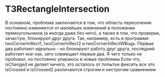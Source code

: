 # T3RectangleIntersection
В основном, проблема заключается в том, что область пересечения постоянно изменяется от малейших изменений в положении прямоугольников (а иногда даже без него), а также в том, что
проверки, зачастую, блокируют друг друга. Так, например, есть в программе twoCornerInRect1, twoCornerInRect2 и twoCornerInRectWBugs. Первые два работают идеально - но блокируют работу
друг друга, последний работает кое-как, зато совмещает первые два. Я чего только не пробовал, но постоянно упираюсь в новые проблемы
Если что, isChanged не делает ничего, это осталось от попытки фиксить все это
isCrossed и isCrossed2 различаются строгим и нестрогим сравнением
